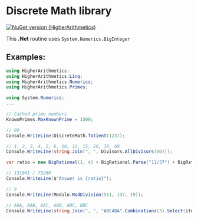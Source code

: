 # Discrete Math library 

[![NuGet version (HigherArithmetics)](https://img.shields.io/nuget/v/HigherArithmetics.svg?style=flat-square)](https://www.nuget.org/packages/HigherArithmetics/) 

This **.Net** routine uses `System.Numerics.BigInteger`

## Examples:

```c#
using HigherArithmetics;
using HigherArithmetics.Linq;
using HigherArithmetics.Numerics;
using HigherArithmetics.Primes;

using System.Numerics;
...

// Cached prime numbers
KnownPrimes.MaxKnownPrime = 1500;

// 80
Console.WriteLine(DiscreteMath.Totient(123)); 

// 1, 2, 3, 4, 5, 6, 10, 12, 15, 20, 30, 60
Console.WriteLine(string.Join(", ", Divisors.AllDivisors(60))); 

var ratio = new BigRational(1, 4) + BigRational.Parse("11/37") + BigRational.Parse("1.2(41)");;

// 131041 / 73260
Console.WriteLine($"Answer is {ratio}");

// 9
Console.WriteLine(Modulo.ModDivision(511, 137, 19));

// AAA, AAB, AAC, ABB, ABC, BBC
Console.WriteLine(string.Join(", ", "ABCABA".Combinations(3).Select(item => string.Concat(item))));
```
